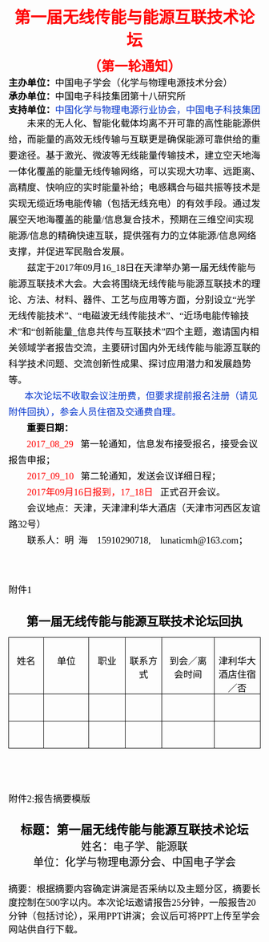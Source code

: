 
<html>

<head>
<meta name=标题 content=第一届无线传能与能源互联技术论坛>
<meta name=关键词 content="">
<meta http-equiv=Content-Type content="text/html; charset=x-mac-chinesesimp">
<meta name=Generator content="Microsoft Word 15 (filtered)">
<title>第一届无线传能与能源互联技术论坛</title>
<style>
<!--
 /* Font Definitions */
@font-face
	{font-family:"Courier New";
	panose-1:2 7 3 9 2 2 5 2 4 4;}
@font-face
	{font-family:Wingdings;
	panose-1:5 0 0 0 0 0 0 0 0 0;}
@font-face
	{font-family:宋体;}
@font-face
	{font-family:Verdana;
	panose-1:2 11 6 4 3 5 4 4 2 4;}
@font-face
	{font-family:"Cambria Math";
	panose-1:2 4 5 3 5 4 6 3 2 4;}
@font-face
	{font-family:"\@宋体";}
@font-face
	{font-family:黑体;}
@font-face
	{font-family:"\@黑体";}
@font-face
	{font-family:华文中宋;}
@font-face
	{font-family:"\@华文中宋";}
@font-face
	{font-family:仿宋_GB2312;}
@font-face
	{font-family:Calibri;
	panose-1:2 15 5 2 2 2 4 3 2 4;}
@font-face
	{font-family:"\@仿宋_GB2312";}
 /* Style Definitions */
p.MsoNormal, li.MsoNormal, div.MsoNormal
	{margin-top:0cm;
	margin-right:0cm;
	margin-bottom:10.0pt;
	margin-left:0cm;
	line-height:115%;
	font-size:11.0pt;
	font-family:Calibri;
	color:blue;}
p.MsoHeader, li.MsoHeader, div.MsoHeader
	{margin-top:0cm;
	margin-right:0cm;
	margin-bottom:10.0pt;
	margin-left:0cm;
	text-align:center;
	layout-grid-mode:char;
	border:none;
	padding:0cm;
	font-size:9.0pt;
	font-family:Calibri;
	color:blue;}
p.MsoFooter, li.MsoFooter, div.MsoFooter
	{margin-top:0cm;
	margin-right:0cm;
	margin-bottom:10.0pt;
	margin-left:0cm;
	layout-grid-mode:char;
	font-size:9.0pt;
	font-family:Calibri;
	color:blue;}
a:link, span.MsoHyperlink
	{color:blue;
	text-decoration:underline;}
a:visited, span.MsoHyperlinkFollowed
	{color:#954F72;
	text-decoration:underline;}
p.2, li.2, div.2
	{margin-top:0cm;
	margin-right:0cm;
	margin-bottom:10.0pt;
	margin-left:0cm;
	text-indent:24.0pt;
	line-height:200%;
	font-size:11.0pt;
	font-family:Calibri;
	color:blue;}
p.042042, li.042042, div.042042
	{margin-top:0cm;
	margin-right:12.0pt;
	margin-bottom:10.0pt;
	margin-left:12.0pt;
	line-height:115%;
	font-size:11.0pt;
	font-family:Calibri;}
p.Char, li.Char, div.Char
	{margin-top:0cm;
	margin-right:0cm;
	margin-bottom:8.0pt;
	margin-left:0cm;
	line-height:12.0pt;
	font-size:12.0pt;
	font-family:Verdana;}
span.a
	{font-family:Calibri;
	color:blue;}
 /* Page Definitions */
@page WordSection1
	{size:595.3pt 841.9pt;
	margin:48.2pt 2.0cm 48.2pt 2.0cm;
	layout-grid:15.6pt;}
div.WordSection1
	{page:WordSection1;}
 /* List Definitions */
ol
	{margin-bottom:0cm;}
ul
	{margin-bottom:0cm;}
-->
</style>

</head>

<body lang=ZH-CN link=blue vlink="#954F72" style='text-justify-trim:punctuation'>

<div class=WordSection1 style='layout-grid:15.6pt'>

<p class=MsoNormal align=center style='margin-top:15.6pt;margin-right:0cm;
margin-bottom:0cm;margin-left:0cm;margin-bottom:.0001pt;text-align:center;
line-height:normal'><b><span style='font-size:24.0pt;font-family:黑体;color:red'>第一届无线传能与能源互联技术论坛</span></b></p>

<p class=MsoNormal align=center style='margin-top:7.8pt;margin-right:0cm;
margin-bottom:0cm;margin-left:0cm;margin-bottom:.0001pt;text-align:center;
line-height:normal'><b><span style='font-size:20.0pt;font-family:黑体;color:red'>（第一轮通知）</span></b></p>

<p class=MsoNormal style='margin-bottom:0cm;margin-bottom:.0001pt;line-height:
normal'><b><span style='font-size:14.0pt;font-family:宋体;color:black'>主办单位：</span></b><span
style='font-size:14.0pt;font-family:宋体;color:black'>中国电子学会（化学与物理电源技术分会）</span></p>

<p class=MsoNormal style='margin-bottom:0cm;margin-bottom:.0001pt;line-height:
normal'><b><span style='font-size:14.0pt;font-family:宋体;color:black'>承办单位：</span></b><span
style='font-size:14.0pt;font-family:宋体;color:black'>中国电子科技集团第十八研究所</span></p>

<p class=MsoNormal style='margin-bottom:0cm;margin-bottom:.0001pt;line-height:
normal'><b><span style='font-size:14.0pt;font-family:宋体;color:black'>支持单位：</span></b><span
style='font-size:14.0pt;font-family:宋体;color:#0033CC'>中国化学与物理电源行业协会，中国电子科技集团</span></p>

<p class=MsoNormal style='margin-bottom:0cm;margin-bottom:.0001pt;text-indent:
28.0pt;line-height:24.0pt'><span style='font-size:14.0pt;font-family:宋体;
color:windowtext'>未来的无人化、智能化载体均离不开可靠的高性能能源供给，而能量的高效无线传输与互联更是确保能源可靠供给的重要途径。基于激光、微波等无线能量传输技术，建立空天地海一体化覆盖的能量无线传输网络，可以实现大功率、远距离、高精度、快响应的实时能量补给；电感耦合与磁共振等技术是实现无缆近场电能传输（包括无线充电）的有效手段。通过发展空天地海覆盖的能量</span><span
lang=EN-US style='font-size:14.0pt;font-family:"Times New Roman";color:windowtext'>/</span><span
style='font-size:14.0pt;font-family:宋体;color:windowtext'>信息复合技术，预期在三维空间实现能源</span><span
lang=EN-US style='font-size:14.0pt;font-family:"Times New Roman";color:windowtext'>/</span><span
style='font-size:14.0pt;font-family:宋体;color:windowtext'>信息的精确快速互联，提供强有力的立体能源</span><span
lang=EN-US style='font-size:14.0pt;font-family:"Times New Roman";color:windowtext'>/</span><span
style='font-size:14.0pt;font-family:宋体;color:windowtext'>信息网络支撑，并促进军民融合发展。</span></p>

<p class=MsoNormal style='margin-bottom:0cm;margin-bottom:.0001pt;text-indent:
28.0pt;line-height:24.0pt'><span style='font-size:14.0pt;font-family:宋体;
color:windowtext'>兹定于</span><span lang=EN-US style='font-size:14.0pt;
font-family:"Times New Roman";color:windowtext'>2017</span><span
style='font-size:14.0pt;font-family:宋体;color:windowtext'>年</span><span
lang=EN-US style='font-size:14.0pt;font-family:"Times New Roman";color:windowtext'>09</span><span
style='font-size:14.0pt;font-family:宋体;color:windowtext'>月</span><span
lang=EN-US style='font-size:14.0pt;font-family:"Times New Roman";color:windowtext'>16_18</span><span
style='font-size:14.0pt;font-family:宋体;color:windowtext'>日在天津举办第一届无线传能与能源互联技术大会。大会将围绕无线传能与能源互联技术的理论、方法、材料、器件、工艺与应用等方面，分别设立“光学无线传能技术”、“电磁波无线传能技术”、“近场电能传输技术”和“创新能量</span><span
lang=EN-US style='font-size:14.0pt;font-family:"Times New Roman";color:windowtext'>_</span><span
style='font-size:14.0pt;font-family:宋体;color:windowtext'>信息共传与互联技术”四个主题，邀请国内相关领域学者报告交流，主要研讨国内外无线传能与能源互联的科学技术问题、交流创新性成果、探讨应用潜力和发展趋势等。</span></p>

<p class=MsoNormal style='margin-bottom:0cm;margin-bottom:.0001pt;text-indent:
24.0pt;line-height:24.0pt'><span style='font-size:14.0pt;font-family:宋体;
color:#0033CC'>本次论坛不收取会议注册费，但要求提前报名注册（请见附件回执），参会人员住宿及交通费自理。</span></p>

<p class=MsoNormal style='margin-bottom:0cm;margin-bottom:.0001pt;text-indent:
27.45pt;line-height:24.0pt'><b><span style='font-size:14.0pt;font-family:宋体;
color:black'>重要日期：</span></b></p>

<p class=MsoNormal style='margin-bottom:0cm;margin-bottom:.0001pt;text-indent:
27.45pt;line-height:24.0pt'><span lang=EN-US style='font-size:14.0pt;
font-family:"Times New Roman";color:red'>2017_08_29</span><span lang=EN-US
style='font-size:14.0pt;font-family:"Times New Roman";color:black'>&nbsp;&nbsp;
</span><span style='font-size:14.0pt;font-family:宋体;color:black'>第一轮通知，信息发布接受<a
name="OLE_LINK2"><a name="OLE_LINK1">报名</a>，接受会议报告申报；</a></span></p>

<p class=MsoNormal style='margin-bottom:0cm;margin-bottom:.0001pt;text-indent:
28.0pt;line-height:24.0pt'><span lang=EN-US style='font-size:14.0pt;font-family:
"Times New Roman";color:red'>2017_09_10</span><span lang=EN-US
style='font-size:14.0pt;font-family:"Times New Roman";color:black'>&nbsp;&nbsp;
</span><span style='font-size:14.0pt;font-family:宋体;color:black'>第二轮通知，发送会议详细日程；</span></p>

<p class=MsoNormal style='margin-bottom:0cm;margin-bottom:.0001pt;text-indent:
28.0pt;line-height:24.0pt'><span lang=EN-US style='font-size:14.0pt;font-family:
"Times New Roman";color:red'>2017</span><span style='font-size:14.0pt;
font-family:宋体;color:red'>年</span><span lang=EN-US style='font-size:14.0pt;
font-family:"Times New Roman";color:red'>09</span><span style='font-size:14.0pt;
font-family:宋体;color:red'>月</span><span lang=EN-US style='font-size:14.0pt;
font-family:"Times New Roman";color:red'>16</span><span style='font-size:14.0pt;
font-family:宋体;color:red'>日报到，</span><span lang=EN-US style='font-size:14.0pt;
font-family:"Times New Roman";color:red'>17_18</span><span style='font-size:
14.0pt;font-family:宋体;color:red'>日</span><span style='font-size:14.0pt;
font-family:"Times New Roman";color:black'> <span lang=EN-US>&nbsp;&nbsp;</span></span><span
style='font-size:14.0pt;font-family:宋体;color:black'>正式召开会议。</span></p>

<p class=MsoNormal style='margin-bottom:0cm;margin-bottom:.0001pt;text-indent:
28.0pt;line-height:24.0pt'><span style='font-size:14.0pt;font-family:宋体;
color:black'>会议地点：天津，天津津利华大酒店（天津市河西区友谊路</span><span lang=EN-US
style='font-size:14.0pt;font-family:"Times New Roman";color:black'>32</span><span
style='font-size:14.0pt;font-family:宋体;color:black'>号）</span></p>

<p class=MsoNormal style='margin-bottom:0cm;margin-bottom:.0001pt;text-indent:
28.0pt;line-height:24.0pt'><span style='font-size:14.0pt;font-family:宋体;
color:black'>联系人：明</span><span lang=EN-US style='font-size:14.0pt;font-family:
"Times New Roman";color:black'>&nbsp; </span><span style='font-size:14.0pt;
font-family:宋体;color:black'>海</span><span lang=EN-US style='font-size:14.0pt;
font-family:"Times New Roman";color:black'>&nbsp;&nbsp;&nbsp; 15910290718,&nbsp;
&nbsp;&nbsp;lunaticmh@163.com</span><span style='font-size:14.0pt;font-family:
宋体;color:black'>；</span></p>

<span lang=EN-US style='font-size:14.0pt;font-family:"Times New Roman";
color:black'><br clear=all style='page-break-before:always'>
</span>

<p class=MsoNormal style='margin-top:23.4pt;margin-right:0cm;margin-bottom:
0cm;margin-left:0cm;margin-bottom:.0001pt;line-height:normal'><span
style='font-size:14.0pt;font-family:宋体;color:black'>附件</span><span lang=EN-US
style='font-size:14.0pt;font-family:"Times New Roman";color:black'>1</span></p>

<p class=MsoNormal align=center style='margin-top:23.4pt;margin-right:0cm;
margin-bottom:0cm;margin-left:0cm;margin-bottom:.0001pt;text-align:center;
line-height:normal'><b><span style='font-size:18.0pt;font-family:华文中宋;
color:black'>第一届无线传能与能源互联技术论坛回执</span></b></p>

<table class=MsoNormalTable border=1 cellspacing=0 cellpadding=0
 style='border-collapse:collapse;border:none'>
 <tr>
  <td width=63 valign=top style='width:63.1pt;border:solid windowtext 1.0pt;
  padding:0cm 5.4pt 0cm 5.4pt'>
  <p class=MsoNormal align=center style='margin-top:23.4pt;margin-right:0cm;
  margin-bottom:0cm;margin-left:0cm;margin-bottom:.0001pt;text-align:center;
  line-height:normal'><span style='font-size:14.0pt;font-family:仿宋_GB2312;
  color:black'>姓名</span></p>
  </td>
  <td width=91 valign=top style='width:91.15pt;border:solid windowtext 1.0pt;
  border-left:none;padding:0cm 5.4pt 0cm 5.4pt'>
  <p class=MsoNormal align=center style='margin-top:23.4pt;margin-right:0cm;
  margin-bottom:0cm;margin-left:0cm;margin-bottom:.0001pt;text-align:center;
  line-height:normal'><span style='font-size:14.0pt;font-family:仿宋_GB2312;
  color:black'>单位</span></p>
  </td>
  <td width=67 valign=top style='width:66.7pt;border:solid windowtext 1.0pt;
  border-left:none;padding:0cm 5.4pt 0cm 5.4pt'>
  <p class=MsoNormal align=center style='margin-top:23.4pt;margin-right:0cm;
  margin-bottom:0cm;margin-left:0cm;margin-bottom:.0001pt;text-align:center;
  line-height:normal'><span style='font-size:14.0pt;font-family:仿宋_GB2312;
  color:black'>职业</span></p>
  </td>
  <td width=68 valign=top style='width:67.95pt;border:solid windowtext 1.0pt;
  border-left:none;padding:0cm 5.4pt 0cm 5.4pt'>
  <p class=MsoNormal align=center style='margin-top:23.4pt;margin-right:0cm;
  margin-bottom:0cm;margin-left:0cm;margin-bottom:.0001pt;text-align:center;
  line-height:normal'><span style='font-size:14.0pt;font-family:仿宋_GB2312;
  color:black'>联系方式</span></p>
  </td>
  <td width=110 valign=top style='width:110.15pt;border:solid windowtext 1.0pt;
  border-left:none;padding:0cm 5.4pt 0cm 5.4pt'>
  <p class=MsoNormal align=center style='margin-top:23.4pt;margin-right:0cm;
  margin-bottom:0cm;margin-left:0cm;margin-bottom:.0001pt;text-align:center;
  line-height:normal'><span style='font-size:14.0pt;font-family:仿宋_GB2312;
  color:black'>到会／离会时间</span></p>
  </td>
  <td width=94 valign=top style='width:93.65pt;border:solid windowtext 1.0pt;
  border-left:none;padding:0cm 5.4pt 0cm 5.4pt'>
  <p class=MsoNormal align=center style='margin-top:23.4pt;margin-right:0cm;
  margin-bottom:0cm;margin-left:0cm;margin-bottom:.0001pt;text-align:center;
  line-height:normal'><span style='font-size:14.0pt;font-family:仿宋_GB2312;
  color:black'>津利华大酒店住宿／否</span></p>
  </td>
 </tr>
 <tr>
  <td width=63 valign=top style='width:63.1pt;border:solid windowtext 1.0pt;
  border-top:none;padding:0cm 5.4pt 0cm 5.4pt'>
  <p class=MsoNormal align=center style='margin-top:23.4pt;margin-right:0cm;
  margin-bottom:0cm;margin-left:0cm;margin-bottom:.0001pt;text-align:center;
  line-height:normal'><span lang=EN-US style='font-size:14.0pt;font-family:
  "Times New Roman";color:black'>&nbsp;</span></p>
  </td>
  <td width=91 valign=top style='width:91.15pt;border-top:none;border-left:
  none;border-bottom:solid windowtext 1.0pt;border-right:solid windowtext 1.0pt;
  padding:0cm 5.4pt 0cm 5.4pt'>
  <p class=MsoNormal align=center style='margin-top:23.4pt;margin-right:0cm;
  margin-bottom:0cm;margin-left:0cm;margin-bottom:.0001pt;text-align:center;
  line-height:normal'><span lang=EN-US style='font-size:14.0pt;font-family:
  "Times New Roman";color:black'>&nbsp;</span></p>
  </td>
  <td width=67 valign=top style='width:66.7pt;border-top:none;border-left:none;
  border-bottom:solid windowtext 1.0pt;border-right:solid windowtext 1.0pt;
  padding:0cm 5.4pt 0cm 5.4pt'>
  <p class=MsoNormal align=center style='margin-top:23.4pt;margin-right:0cm;
  margin-bottom:0cm;margin-left:0cm;margin-bottom:.0001pt;text-align:center;
  line-height:normal'><span lang=EN-US style='font-size:14.0pt;font-family:
  "Times New Roman";color:black'>&nbsp;</span></p>
  </td>
  <td width=68 valign=top style='width:67.95pt;border-top:none;border-left:
  none;border-bottom:solid windowtext 1.0pt;border-right:solid windowtext 1.0pt;
  padding:0cm 5.4pt 0cm 5.4pt'>
  <p class=MsoNormal align=center style='margin-top:23.4pt;margin-right:0cm;
  margin-bottom:0cm;margin-left:0cm;margin-bottom:.0001pt;text-align:center;
  line-height:normal'><span lang=EN-US style='font-size:14.0pt;font-family:
  "Times New Roman";color:black'>&nbsp;</span></p>
  </td>
  <td width=110 valign=top style='width:110.15pt;border-top:none;border-left:
  none;border-bottom:solid windowtext 1.0pt;border-right:solid windowtext 1.0pt;
  padding:0cm 5.4pt 0cm 5.4pt'>
  <p class=MsoNormal align=center style='margin-top:23.4pt;margin-right:0cm;
  margin-bottom:0cm;margin-left:0cm;margin-bottom:.0001pt;text-align:center;
  line-height:normal'><span lang=EN-US style='font-size:14.0pt;font-family:
  "Times New Roman";color:black'>&nbsp;</span></p>
  </td>
  <td width=94 valign=top style='width:93.65pt;border-top:none;border-left:
  none;border-bottom:solid windowtext 1.0pt;border-right:solid windowtext 1.0pt;
  padding:0cm 5.4pt 0cm 5.4pt'>
  <p class=MsoNormal align=center style='margin-top:23.4pt;margin-right:0cm;
  margin-bottom:0cm;margin-left:0cm;margin-bottom:.0001pt;text-align:center;
  line-height:normal'><span lang=EN-US style='font-size:14.0pt;font-family:
  "Times New Roman";color:black'>&nbsp;</span></p>
  </td>
 </tr>
 <tr>
  <td width=63 valign=top style='width:63.1pt;border:solid windowtext 1.0pt;
  border-top:none;padding:0cm 5.4pt 0cm 5.4pt'>
  <p class=MsoNormal align=center style='margin-top:23.4pt;margin-right:0cm;
  margin-bottom:0cm;margin-left:0cm;margin-bottom:.0001pt;text-align:center;
  line-height:normal'><span lang=EN-US style='font-size:14.0pt;font-family:
  "Times New Roman";color:black'>&nbsp;</span></p>
  </td>
  <td width=91 valign=top style='width:91.15pt;border-top:none;border-left:
  none;border-bottom:solid windowtext 1.0pt;border-right:solid windowtext 1.0pt;
  padding:0cm 5.4pt 0cm 5.4pt'>
  <p class=MsoNormal align=center style='margin-top:23.4pt;margin-right:0cm;
  margin-bottom:0cm;margin-left:0cm;margin-bottom:.0001pt;text-align:center;
  line-height:normal'><span lang=EN-US style='font-size:14.0pt;font-family:
  "Times New Roman";color:black'>&nbsp;</span></p>
  </td>
  <td width=67 valign=top style='width:66.7pt;border-top:none;border-left:none;
  border-bottom:solid windowtext 1.0pt;border-right:solid windowtext 1.0pt;
  padding:0cm 5.4pt 0cm 5.4pt'>
  <p class=MsoNormal align=center style='margin-top:23.4pt;margin-right:0cm;
  margin-bottom:0cm;margin-left:0cm;margin-bottom:.0001pt;text-align:center;
  line-height:normal'><span lang=EN-US style='font-size:14.0pt;font-family:
  "Times New Roman";color:black'>&nbsp;</span></p>
  </td>
  <td width=68 valign=top style='width:67.95pt;border-top:none;border-left:
  none;border-bottom:solid windowtext 1.0pt;border-right:solid windowtext 1.0pt;
  padding:0cm 5.4pt 0cm 5.4pt'>
  <p class=MsoNormal align=center style='margin-top:23.4pt;margin-right:0cm;
  margin-bottom:0cm;margin-left:0cm;margin-bottom:.0001pt;text-align:center;
  line-height:normal'><span lang=EN-US style='font-size:14.0pt;font-family:
  "Times New Roman";color:black'>&nbsp;</span></p>
  </td>
  <td width=110 valign=top style='width:110.15pt;border-top:none;border-left:
  none;border-bottom:solid windowtext 1.0pt;border-right:solid windowtext 1.0pt;
  padding:0cm 5.4pt 0cm 5.4pt'>
  <p class=MsoNormal align=center style='margin-top:23.4pt;margin-right:0cm;
  margin-bottom:0cm;margin-left:0cm;margin-bottom:.0001pt;text-align:center;
  line-height:normal'><span lang=EN-US style='font-size:14.0pt;font-family:
  "Times New Roman";color:black'>&nbsp;</span></p>
  </td>
  <td width=94 valign=top style='width:93.65pt;border-top:none;border-left:
  none;border-bottom:solid windowtext 1.0pt;border-right:solid windowtext 1.0pt;
  padding:0cm 5.4pt 0cm 5.4pt'>
  <p class=MsoNormal align=center style='margin-top:23.4pt;margin-right:0cm;
  margin-bottom:0cm;margin-left:0cm;margin-bottom:.0001pt;text-align:center;
  line-height:normal'><span lang=EN-US style='font-size:14.0pt;font-family:
  "Times New Roman";color:black'>&nbsp;</span></p>
  </td>
 </tr>
</table>

<p class=MsoNormal align=center style='margin-top:23.4pt;margin-right:0cm;
margin-bottom:0cm;margin-left:0cm;margin-bottom:.0001pt;text-align:center;
line-height:normal'><span lang=EN-US style='font-size:14.0pt;font-family:"Times New Roman";
color:black'>&nbsp;</span></p>

<p class=MsoNormal style='margin-top:23.4pt;margin-right:0cm;margin-bottom:
0cm;margin-left:0cm;margin-bottom:.0001pt;line-height:normal'><span
style='font-size:14.0pt;font-family:宋体;color:black'>附件</span><span lang=EN-US
style='font-size:14.0pt;font-family:"Times New Roman";color:black'>2:</span><span
style='font-size:14.0pt;font-family:宋体;color:black'>报告摘要模版</span></p>

<p class=MsoNormal align=center style='margin-top:23.4pt;margin-right:0cm;
margin-bottom:0cm;margin-left:0cm;margin-bottom:.0001pt;text-align:center;
line-height:normal'><b><span style='font-size:18.0pt;font-family:宋体;color:black'>标题：第一届无线传能与能源互联技术论坛</span></b></p>

<p class=MsoNormal align=center style='margin-bottom:0cm;margin-bottom:.0001pt;
text-align:center;line-height:normal'><span style='font-size:16.0pt;font-family:
宋体;color:black'>姓名：电子学、能源联</span></p>

<p class=MsoNormal align=center style='margin-bottom:0cm;margin-bottom:.0001pt;
text-align:center;line-height:normal'><span style='font-size:16.0pt;font-family:
宋体;color:black'>单位：化学与物理电源分会、中国电子学会</span></p>

<p class=MsoNormal align=center style='margin-bottom:0cm;margin-bottom:.0001pt;
text-align:center;line-height:normal'><span lang=EN-US style='font-size:16.0pt;
font-family:"Times New Roman";color:black'>&nbsp;</span></p>

<p class=MsoNormal style='margin-bottom:0cm;margin-bottom:.0001pt;line-height:
normal'><span style='font-size:14.0pt;font-family:宋体;color:black'>摘要：根据摘要内容确定讲演是否采纳以及主题分区，摘要长度控制在</span><span
lang=EN-US style='font-size:14.0pt;font-family:"Times New Roman";color:black'>500</span><span
style='font-size:14.0pt;font-family:宋体;color:black'>字以内。本次论坛邀请报告</span><span
lang=EN-US style='font-size:14.0pt;font-family:"Times New Roman";color:black'>25</span><span
style='font-size:14.0pt;font-family:宋体;color:black'>分钟，一般报告</span><span
lang=EN-US style='font-size:14.0pt;font-family:"Times New Roman";color:black'>20</span><span
style='font-size:14.0pt;font-family:宋体;color:black'>分钟（包括讨论），采用</span><span
lang=EN-US style='font-size:14.0pt;font-family:"Times New Roman";color:black'>PPT</span><span
style='font-size:14.0pt;font-family:宋体;color:black'>讲演；会议后可将</span><span
lang=EN-US style='font-size:14.0pt;font-family:"Times New Roman";color:black'>PPT</span><span
style='font-size:14.0pt;font-family:宋体;color:black'>上传至学会网站供自行下载。</span></p>

</div>

</body>

</html>


